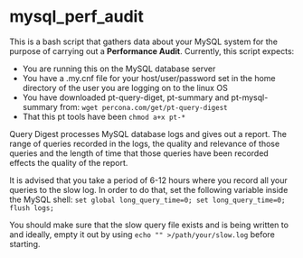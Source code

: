 # mysql_perf_audit

This is a bash script that gathers data about your MySQL system for the purpose of carrying out a **Performance Audit**.
Currently, this script expects:
* You are running this on the MySQL database server
* You have a .my.cnf file for your host/user/password set in the home directory of the user you are logging on to the linux OS
* You have downloaded pt-query-diget, pt-summary and pt-mysql-summary from: ```wget percona.com/get/pt-query-digest```
* That this pt tools have been ```chmod a+x pt-*```

Query Digest processes MySQL database logs and gives out a report.
The range of queries recorded in the logs, the quality and relevance of those queries and the length of time that those queries have been recorded effects the quality of the report.

It is advised that you take a period of 6-12 hours where you record all your queries to the slow log.
In order to do that, set the following variable inside the MySQL shell:
```set global long_query_time=0; set long_query_time=0; flush logs;```

You should make sure that the slow query file exists and is being written to 
and ideally, empty it out by using ```echo "" >/path/your/slow.log``` before starting.

